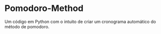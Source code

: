 # Pomodoro-Method
Um código em Python com o intuito de criar um cronograma automático do método de pomodoro.
